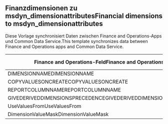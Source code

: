 ## <a name="financial-dimensions-to-msdyn_dimensionattributes"></a><span data-ttu-id="4f0b0-101">Finanzdimensionen zu msdyn_dimensionattributes</span><span class="sxs-lookup"><span data-stu-id="4f0b0-101">Financial dimensions to msdyn_dimensionattributes</span></span>

<span data-ttu-id="4f0b0-102">Diese Vorlage synchronisiert Daten zwischen Finance and Operations-Apps und Common Data Service.</span><span class="sxs-lookup"><span data-stu-id="4f0b0-102">This template synchronizes data between Finance and Operations apps and Common Data Service.</span></span>

<span data-ttu-id="4f0b0-103">Finance and Operations-Feld</span><span class="sxs-lookup"><span data-stu-id="4f0b0-103">Finance and Operations field</span></span> | <span data-ttu-id="4f0b0-104">Zuordnungstyp</span><span class="sxs-lookup"><span data-stu-id="4f0b0-104">Map type</span></span> | <span data-ttu-id="4f0b0-105">Anderes Dynamics 365-Feld</span><span class="sxs-lookup"><span data-stu-id="4f0b0-105">Other Dynamics 365 field</span></span> | <span data-ttu-id="4f0b0-106">Standardwert</span><span class="sxs-lookup"><span data-stu-id="4f0b0-106">Default value</span></span>
---|---|---|---
<span data-ttu-id="4f0b0-107">DIMENSIONNAME</span><span class="sxs-lookup"><span data-stu-id="4f0b0-107">DIMENSIONNAME</span></span> | = | <span data-ttu-id="4f0b0-108">msdyn_dimensionname</span><span class="sxs-lookup"><span data-stu-id="4f0b0-108">msdyn_dimensionname</span></span> | 
<span data-ttu-id="4f0b0-109">COPYVALUESONCREATE</span><span class="sxs-lookup"><span data-stu-id="4f0b0-109">COPYVALUESONCREATE</span></span> | >< | <span data-ttu-id="4f0b0-110">msdyn_copyvaluesoncreate</span><span class="sxs-lookup"><span data-stu-id="4f0b0-110">msdyn_copyvaluesoncreate</span></span> | 
<span data-ttu-id="4f0b0-111">REPORTCOLUMNNAME</span><span class="sxs-lookup"><span data-stu-id="4f0b0-111">REPORTCOLUMNNAME</span></span> | = | <span data-ttu-id="4f0b0-112">msdyn_reportcolumnname</span><span class="sxs-lookup"><span data-stu-id="4f0b0-112">msdyn_reportcolumnname</span></span> | 
<span data-ttu-id="4f0b0-113">GIVEDERIVEDDIMENSIONSPRECEDENCE</span><span class="sxs-lookup"><span data-stu-id="4f0b0-113">GIVEDERIVEDDIMENSIONSPRECEDENCE</span></span> | >< | <span data-ttu-id="4f0b0-114">msdyn_givederiveddimensionsprecedence</span><span class="sxs-lookup"><span data-stu-id="4f0b0-114">msdyn_givederiveddimensionsprecedence</span></span> | 
<span data-ttu-id="4f0b0-115">UseValuesFrom</span><span class="sxs-lookup"><span data-stu-id="4f0b0-115">UseValuesFrom</span></span> | = | <span data-ttu-id="4f0b0-116">msdyn_usevaluesfrom</span><span class="sxs-lookup"><span data-stu-id="4f0b0-116">msdyn_usevaluesfrom</span></span> | 
<span data-ttu-id="4f0b0-117">DimensionValueMask</span><span class="sxs-lookup"><span data-stu-id="4f0b0-117">DimensionValueMask</span></span> | = | <span data-ttu-id="4f0b0-118">msdyn_dimensionvaluemask</span><span class="sxs-lookup"><span data-stu-id="4f0b0-118">msdyn_dimensionvaluemask</span></span> | 
